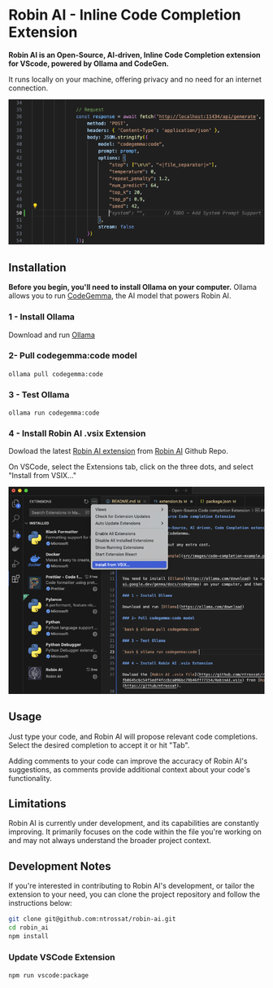 # Robin AI - Inline Code Completion Extension

**Robin AI is an Open-Source, AI-driven, Inline Code Completion extension for VScode, powered by Ollama and CodeGen.**

It runs locally on your machine, offering privacy and no need for an internet connection.

![Code Completion Example](https://github.com/ntrossat/robin-ai/blob/a173c309d5dd70d7bfbb338ee84e5e8744e723e4/src/images/code-completion-example.png)

## Installation

**Before you begin, you'll need to install Ollama on your computer.** Ollama allows you to run [CodeGemma](https://ai.google.dev/gemma/docs/codegemma), the AI model that powers Robin AI.

### 1 - Install Ollama

Download and run [Ollama](https://ollama.com/download)

### 2- Pull codegemma:code model

`ollama pull codegemma:code`

### 3 - Test Ollama

`ollama run codegemma:code`

### 4 - Install Robin AI .vsix Extension

Dowload the latest [Robin AI extension](https://github.com/ntrossat/robin-ai/blob/fb0645c6c54f5edf4fccbca096bc79b46ff77154/RobinAI.vsix) from [Robin AI](https://github/ntrossat/robin-ai) Github Repo.

On VSCode, select the Extensions tab, click on the three dots, and select "Install from VSIX..."

![Install from VSIX](https://github.com/ntrossat/robin-ai/blob/a173c309d5dd70d7bfbb338ee84e5e8744e723e4/src/images/install-from-vsix.png)

## Usage

Just type your code, and Robin AI will propose relevant code completions. Select the desired completion to accept it or hit "Tab".

Adding comments to your code can improve the accuracy of Robin AI's suggestions, as comments provide additional context about your code's functionality.

## Limitations

Robin AI is currently under development, and its capabilities are constantly improving. It primarily focuses on the code within the file you're working on and may not always understand the broader project context.

## Development Notes

If you're interested in contributing to Robin AI's development, or tailor the extension to your need, you can clone the project repository and follow the instructions below:

```bash
git clone git@github.com:ntrossat/robin-ai.git
cd robin_ai
npm install
```

### Update VSCode Extension

`npm run vscode:package`
